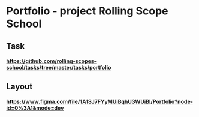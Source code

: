 # Portfolio - project Rolling Scope School
## Task
#### https://github.com/rolling-scopes-school/tasks/tree/master/tasks/portfolio
## Layout
#### https://www.figma.com/file/1A1SJ7FYyMUiBqhU3WUiBI/Portfolio?node-id=0%3A1&mode=dev
